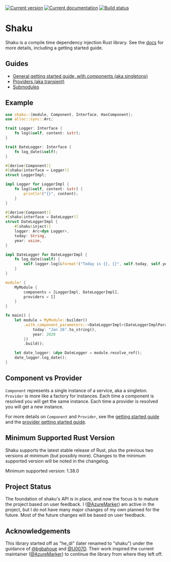 [![Current version][crate-badge]][crates-io]
[![Current documentation][doc-badge]][docs]
[![Build status][build-badge]][builds]

# Shaku

Shaku is a compile time dependency injection Rust library. See the [docs] for
more details, including a getting started guide.

## Guides
* [General getting started guide, with components (aka singletons)][component-guide]
* [Providers (aka transient)][provider-guide]
* [Submodules][submodules-guide]

## Example
```rust
use shaku::{module, Component, Interface, HasComponent};
use alloc::sync::Arc;

trait Logger: Interface {
    fn log(&self, content: &str);
}

trait DateLogger: Interface {
    fn log_date(&self);
}

#[derive(Component)]
#[shaku(interface = Logger)]
struct LoggerImpl;

impl Logger for LoggerImpl {
    fn log(&self, content: &str) {
        println!("{}", content);
    }
}

#[derive(Component)]
#[shaku(interface = DateLogger)]
struct DateLoggerImpl {
    #[shaku(inject)]
    logger: Arc<dyn Logger>,
    today: String,
    year: usize,
}

impl DateLogger for DateLoggerImpl {
    fn log_date(&self) {
        self.logger.log(&format!("Today is {}, {}", self.today, self.year));
    }
}

module! {
    MyModule {
        components = [LoggerImpl, DateLoggerImpl],
        providers = []
    }
}

fn main() {
    let module = MyModule::builder()
        .with_component_parameters::<DateLoggerImpl>(DateLoggerImplParameters {
            today: "Jan 26".to_string(),
            year: 2020
        })
        .build();

    let date_logger: &dyn DateLogger = module.resolve_ref();
    date_logger.log_date();
}
```

## Component vs Provider
`Component` represents a single instance of a service, aka a singleton.
`Provider` is more like a factory for instances. Each time a component is
resolved you will get the same instance. Each time a provider is resolved you
will get a new instance.

For more details on `Component` and `Provider`, see the
[getting started guide][component-guide] and the
[provider getting started guide][provider-guide].

## Minimum Supported Rust Version
Shaku supports the latest stable release of Rust, plus the previous two versions
at minimum (but possibly more). Changes to the minimum supported version will be
noted in the changelog.

Minimum supported version: 1.38.0

## Project Status
The foundation of shaku's API is in place, and now the focus is to mature the
project based on user feedback. I ([@AzureMarker]) am active in the project, but
I do not have many major changes of my own planned for the future. Most of the
future changes will be based on user feedback.

## Acknowledgements
This library started off as "he_di" (later renamed to "shaku") under the
guidance of [@bgbahoue] and [@U007D]. Their work inspired the current maintainer
([@AzureMarker]) to continue the library from where they left off.

[crates-io]: https://crates.io/crates/shaku
[docs]: https://docs.rs/shaku
[builds]: https://circleci.com/gh/AzureMarker/shaku
[crate-badge]: https://img.shields.io/crates/v/shaku.svg
[doc-badge]: https://docs.rs/shaku/badge.svg
[build-badge]: https://circleci.com/gh/AzureMarker/shaku.svg?style=shield
[component-guide]: https://docs.rs/shaku/*/shaku/guide/index.html
[provider-guide]: https://docs.rs/shaku/*/shaku/guide/provider/index.html
[submodules-guide]: https://docs.rs/shaku/*/shaku/guide/submodules/index.html
[@bgbahoue]: https://github.com/bgbahoue
[@U007D]: https://github.com/U007D
[@AzureMarker]: https://github.com/AzureMarker
